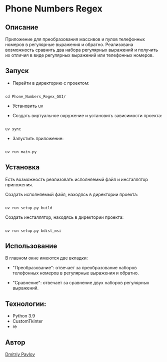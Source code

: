 # **Phone Numbers Regex**

## Описание

Приложение для преобразования массивов и пулов телефонных номеров в регулярные выражения и обратно.
Реализована возможность сравнить два набора регулярных выражений и получить их отличия в виде регулярных выражений или телефонных номеров.
 
## Запуск

- Перейти в директорию с проектом:

```

cd Phone_Numbers_Regex_GUI/

```

- Установить uv

- Создать виртуальное окружение и установить зависимости проекта:

```

uv sync

```

- Запустить приложение:

```

uv run main.py

```

## Установка

Есть возможность реализовать исполняемый файл и инсталлятор приложения.

Создать исполняемый файл, находясь в директории проекта:

```

uv run setup.py build

```

Создать инсталлятор, находясь в директории проекта:

```

uv run setup.py bdist_msi

```

## Использование

В главном окне имеются две вкладки:

- "Преобразование": отвечает за преобразование наборов телефонных номеров в регулярные выражения и обратно.

- "Сравнение": отвечает за сравнение двух наборов регулярных выражений. 

## Технологии:

- Python 3.9
- CustomTkinter
- re

## Автор

[Dmitriy Pavlov](https://github.com/NasqwozDilemma)
